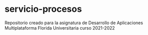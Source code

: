 # servicio-procesos
Repositorio creado para la asignatura de Desarrollo de Aplicaciones Multiplataforma
Florida Universitaria curso 2021-2022
